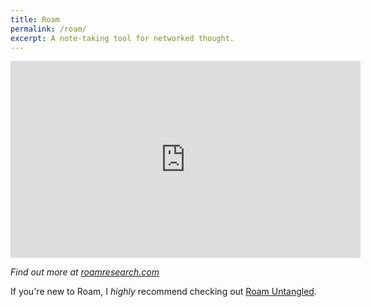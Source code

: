 ```yaml
---
title: Roam
permalink: /roam/
excerpt: A note-taking tool for networked thought.
---
```

<div class="videoWrapper">
	<iframe loading="lazy" width="560" height="315" src="https://www.youtube-nocookie.com/embed/t4AD320OG60" title="YouTube video player" frameborder="0" allow="accelerometer; autoplay; clipboard-write; encrypted-media; gyroscope; picture-in-picture" allowfullscreen></iframe>
</div>

<em>Find out more at [roamresearch.com](https://roamresearch.com)</em>

If you're new to Roam, I <em>highly</em> recommend checking out [Roam Untangled](https://www.jamoe.org/roam).